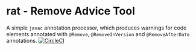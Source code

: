 # rat - Remove Advice Tool
A simple `javac` annotation processor, which produces warnings for code elements annotated with `@Remove`, `@RemoveInVersion` and `@RemoveAfterDate` annotations.
[![CircleCI](https://circleci.com/gh/jihor/rat/tree/master.svg?style=shield)](https://circleci.com/gh/jihor/rat/tree/master)
